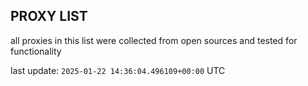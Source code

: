 ## PROXY LIST

all proxies in this list were collected from open sources and tested for functionality

last update: `2025-01-22 14:36:04.496109+00:00` UTC